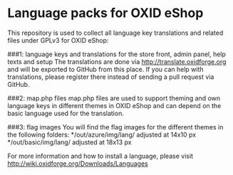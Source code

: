 Language packs for OXID eShop
=============================

This repository is used to collect all language key translations and related files under GPLv3 for OXID eShop:

###1: language keys and translations for the store front, admin panel, help texts and setup
The translations are done via http://translate.oxidforge.org and will be exported to GitHub from this place. 
If you can help with translations, please register there instead of sending a pull request via GitHub.

###2: map.php files
map.php files are used to support theming and own language keys in different themes in OXID eShop and can depend on the
basic language used for the translation.

###3: flag images
You will find the flag images for the different themes in the following folders:
*/out/azure/img/lang/ adjusted at 14x10 px
*/out/basic/img/lang/ adjusted at 18x13 px

For more information and how to install a language, please visit
http://wiki.oxidforge.org/Downloads/Languages